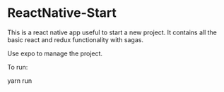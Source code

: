 # ReactNative-Start

This is a react native app useful to start a new project. It contains all the basic react and redux functionality with sagas.

Use expo to manage the project.

To run:

yarn run

